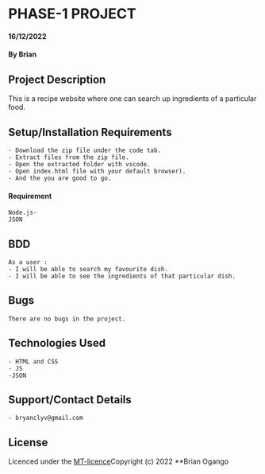 # PHASE-1 PROJECT
#### 16/12/2022
#### By Brian

## Project Description
This is a recipe website where one can search up ingredients of a particular food.

## Setup/Installation Requirements
    - Download the zip file under the code tab.
    - Extract files from the zip file.
    - Open the extracted folder with vscode.
    - Open index.html file with your default browser).
    - And the you are good to go.

#### Requirement
    Node.js- 
    JSON
## BDD
    As a user :
    - I will be able to search my favourite dish.
    - I will be able to see the ingredients of that particular dish.
    
## Bugs
    There are no bugs in the project.

## Technologies Used
    - HTML and CSS
    - JS
    -JSON
## Support/Contact Details
    - bryanclyv@gmail.com
    

## License
Licenced under the [MT-licence](https://github.com/Brianogango/phase-1-recipe-project/blob/main/licence.md)Copyright (c) 2022 **Brian Ogango
